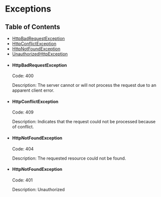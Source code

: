 # Exceptions

## Table of Contents
- [HttpBadRequestException](#HttpBadRequestException)
- [HttpConflictException](#HttpConflictException)
- [HttpNotFoundException](#HttpNotFoundException)
- [UnauthorizedHttpException](#UnauthorizedHttpException)

* #### <a name="HttpBadRequestException"></a>HttpBadRequestException
    Code: 400
    
    Description: The server cannot or will not process the request due to an apparent client error.
* #### <a name="HttpConflictException"></a>HttpConflictException
    Code: 409
    
    Description: Indicates that the request could not be processed because of conflict.
* #### <a name="HttpNotFoundException"></a>HttpNotFoundException
    Code: 404
    
    Description: The requested resource could not be found.
        
* #### <a name="UnauthorizedHttpException"></a>HttpNotFoundException
    Code: 401
    
    Description: Unauthorized
        
